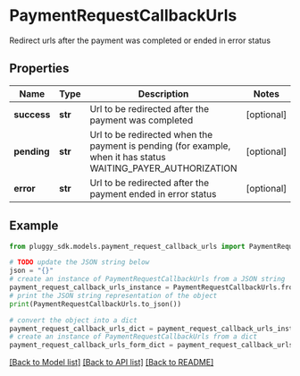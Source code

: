 # PaymentRequestCallbackUrls

Redirect urls after the payment was completed or ended in error status

## Properties

Name | Type | Description | Notes
------------ | ------------- | ------------- | -------------
**success** | **str** | Url to be redirected after the payment was completed | [optional] 
**pending** | **str** | Url to be redirected when the payment is pending (for example, when it has status WAITING_PAYER_AUTHORIZATION | [optional] 
**error** | **str** | Url to be redirected after the payment ended in error status | [optional] 

## Example

```python
from pluggy_sdk.models.payment_request_callback_urls import PaymentRequestCallbackUrls

# TODO update the JSON string below
json = "{}"
# create an instance of PaymentRequestCallbackUrls from a JSON string
payment_request_callback_urls_instance = PaymentRequestCallbackUrls.from_json(json)
# print the JSON string representation of the object
print(PaymentRequestCallbackUrls.to_json())

# convert the object into a dict
payment_request_callback_urls_dict = payment_request_callback_urls_instance.to_dict()
# create an instance of PaymentRequestCallbackUrls from a dict
payment_request_callback_urls_form_dict = payment_request_callback_urls.from_dict(payment_request_callback_urls_dict)
```
[[Back to Model list]](../README.md#documentation-for-models) [[Back to API list]](../README.md#documentation-for-api-endpoints) [[Back to README]](../README.md)


